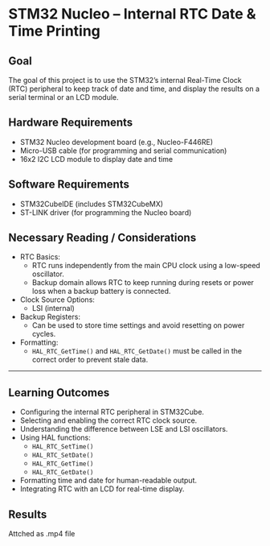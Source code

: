 # STM32 Nucleo – Internal RTC Date & Time Printing

## Goal
The goal of this project is to use the STM32’s internal Real-Time Clock (RTC) peripheral to keep track of date and time, and display the results on a serial terminal or an LCD module.  

## Hardware Requirements
- STM32 Nucleo development board (e.g., Nucleo-F446RE)
- Micro-USB cable (for programming and serial communication)
- 16x2 I2C LCD module to display date and time

## Software Requirements
- STM32CubeIDE (includes STM32CubeMX)
- ST-LINK driver (for programming the Nucleo board)

##  Necessary Reading / Considerations
- RTC Basics:
  - RTC runs independently from the main CPU clock using a low-speed oscillator.
  - Backup domain allows RTC to keep running during resets or power loss when a backup battery is connected.
- Clock Source Options:
  - LSI (internal)
- Backup Registers:
  - Can be used to store time settings and avoid resetting on power cycles.
- Formatting:
  - `HAL_RTC_GetTime()` and `HAL_RTC_GetDate()` must be called in the correct order to prevent stale data.

---

## Learning Outcomes
- Configuring the internal RTC peripheral in STM32Cube.
- Selecting and enabling the correct RTC clock source.
- Understanding the difference between LSE and LSI oscillators.
- Using HAL functions:
  - `HAL_RTC_SetTime()`
  - `HAL_RTC_SetDate()`
  - `HAL_RTC_GetTime()`
  - `HAL_RTC_GetDate()`
- Formatting time and date for human-readable output.
- Integrating RTC with an LCD for real-time display.
## Results
Attched as .mp4 file
